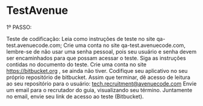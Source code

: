 # TestAvenue
1º PASSO:

Teste de codificação: Leia como instruções de teste no site qa-test.avenuecode.com; Crie uma conta no site qa-test.avenuecode.com, lembre-se de não usar uma senha pessoal, pois seu usuário e senha devem ser encaminhados para que possam acessar o teste. Siga as instruções contidas no documento do teste. Crie uma conta no site https://bitbucket.org , se ainda não tiver. Codifique seu aplicativo no seu próprio repositório de bitbucket. Assim que terminar, dê acesso de leitura ao seu repositório para o usuário: tech.recruitment@avenuecode.com Envie um email para o recrutador do guia, visualizando seu término. Juntamente no email, envie seu link de acesso ao teste (Bitbucket).
